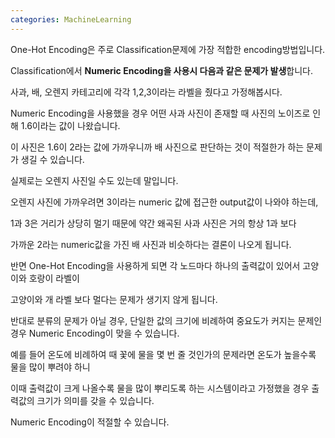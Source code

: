 ```yaml
---
categories: MachineLearning
---
```

One-Hot Encoding은 주로 Classification문제에 가장 적합한 encoding방법입니다.

Classification에서 **Numeric Encoding을 사용시 다음과 같은 문제가 발생**합니다.

사과, 배, 오렌지 카테고리에 각각 1,2,3이라는 라벨을 줬다고 가정해봅시다. 

Numeric Encoding을 사용했을 경우 어떤 사과 사진이 존재할 때 사진의 노이즈로 인해 1.6이라는 값이 나왔습니다. 

이 사진은 1.6이 2라는 값에 가까우니까 배 사진으로 판단하는 것이 적절한가 하는 문제가 생길 수 있습니다. 

실제로는 오렌지 사진일 수도 있는데 말입니다.

오렌지 사진에 가까우려면 3이라는 numeric 값에 접근한 output값이 나와야 하는데, 

1과 3은 거리가 상당히 멀기 때문에 약간 왜곡된 사과 사진은 거의 항상 1과 보다 

가까운 2라는 numeric값을 가진 배 사진과 비슷하다는 결론이 나오게 됩니다.

반면 One-Hot Encoding을 사용하게 되면 각 노드마다 하나의 출력값이 있어서 고양이와 호랑이 라벨이 
 
고양이와 개 라벨 보다 멀다는 문제가 생기지 않게 됩니다.
 
반대로 분류의 문제가 아닐 경우, 단일한 값의 크기에 비례하여 중요도가 커지는 문제인 경우 Numeric Encoding이 맞을 수 있습니다. 

예를 들어 온도에 비례하여 때 꽃에 물을 몇 번 줄 것인가의 문제라면 온도가 높을수록 물을 많이 뿌려야 하니 

이때 출력값이 크게 나올수록 물을 많이 뿌리도록 하는 시스템이라고 가정했을 경우 출력값의 크기가 의미를 갖을 수 있습니다.

Numeric Encoding이 적절할 수 있습니다.
